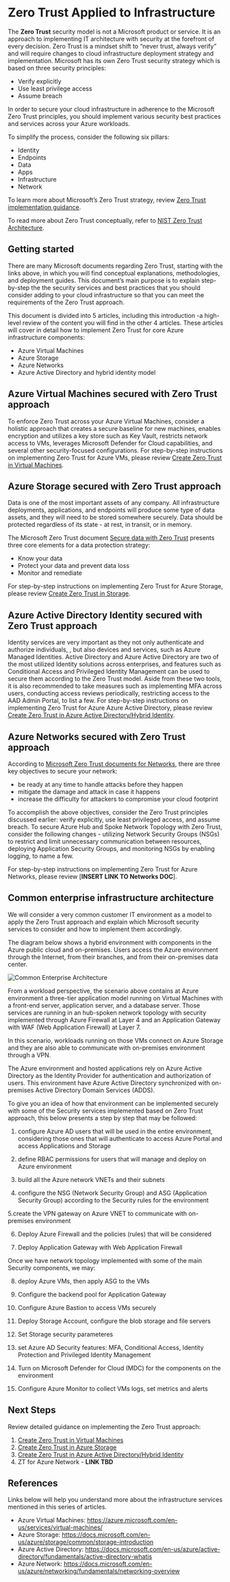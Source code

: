 # Zero Trust Applied to Infrastructure
<!Introduction for VM, Storage, Network and Identity ZT docs produced by FTA Team!>

The **Zero Trust** security model is not a Microsoft product or service. It is an approach to  implementing IT architecture with security at the forefront of every decision. Zero Trust is a mindset shift to “never trust, always verify” and will require changes to cloud infrastructure deployment strategy and implementation.
Microsoft has its own Zero Trust security strategy which is based on three security principles: 

- Verify explicitly 
- Use least privilege access 
- Assume breach 

In order to   secure your cloud infrastructure in adherence to the Microsoft Zero Trust principles, you should  implement various security best practices and services across your Azure workloads.

To simplify the process,  consider the following  six pillars: 

- Identity 
- Endpoints 
- Data 
- Apps 
- Infrastructure 
- Network 

To learn more about Microsoft’s Zero Trust strategy, review [Zero Trust implementation guidance](https://docs.microsoft.com/en-us/security/zero-trust/zero-trust-overview).

To read more about Zero Trust conceptually, refer to [NIST Zero Trust Architecture](https://www.nist.gov/publications/zero-trust-architecture).

## Getting started
There are many Microsoft documents regarding Zero Trust, starting with the links above, in which you will find conceptual explanations, methodologies, and deployment guides. This document’s main purpose is to explain step-by-step the  the security services and best practices that you should  consider adding to your cloud infrastructure so that you can meet the requirements of the Zero Trust approach.

This document is divided into 5 articles, including this introduction -a high-level review of the content you will find in the other 4 articles. These articles will cover in detail how to implement Zero Trust for core Azure infrastructure components:
- Azure Virtual Machines 
- Azure Storage
- Azure Networks
- Azure Active Directory and hybrid identity model

## Azure Virtual Machines secured with Zero Trust approach

To enforce Zero Trust across your Azure Virtual Machines, consider a holistic approach that creates a secure baseline for new machines, enables encryption and utilizes a key store such as Key Vault, restricts network access to VMs, leverages Microsoft Defender for Cloud capabilities, and several other security-focused configurations.
For step-by-step instructions on implementing Zero Trust for Azure VMs, please review [Create Zero Trust in Virtual Machines](../Infra/VMs.md). 

## Azure Storage secured with Zero Trust approach
Data is one of the most important assets of any company. All infrastructure deployments, applications, and endpoints will produce some type of data assets, and they will need to be stored somewhere securely. Data should be protected regardless of its state - at rest, in transit, or in memory.

The Microsoft Zero Trust document [Secure data with Zero Trust](https://docs.microsoft.com/en-us/security/zero-trust/deploy/data) presents three core elements for a data protection strategy:
- Know your data 
- Protect your data and prevent data loss 
- Monitor and remediate 
  
For step-by-step instructions on implementing Zero Trust for Azure Storage, please review [Create Zero Trust in Storage](../Data/Storage.md). 
  
## Azure Active Directory Identity secured with Zero Trust approach 
Identity services are very important as  they not only authenticate and authorize  individuals, , but also devices and services, such as Azure Managed Identities. Active Directory and Azure Active Directory are two of the most utilized Identity solutions across enterprises, and features such as Conditional Access and Privileged Identity Management can be used to secure them according to the Zero Trust model. Aside from these two tools, it is also recommended to take measures such as implementing MFA across users, conducting access reviews periodically, restricting access to the AAD Admin Portal, to list a few. 
 For step-by-step instructions on implementing Zero Trust for Azure Azure Active Directory, please review [Create Zero Trust in Azure Active Directory/Hybrid Identity](../Identity/identity.md). 

## Azure Networks secured with Zero Trust approach 
According to [Microsoft Zero Trust documents for Networks](https://docs.microsoft.com/en-us/security/zero-trust/deploy/networks), there are three key objectives to secure your network:
- be ready at any time to handle attacks before they happen 
- mitigate the damage and attack in case it happens
- increase the difficulty for attackers to compromise your cloud footprint
  
To accomplish the above objectives, consider the  Zero Trust principles discussed earlier: verify explicitly, use least privileged access, and assume breach.
To secure Azure Hub and Spoke Network Topology with Zero Trust, consider the following changes - utilizing Network Security Groups (NSGs) to restrict and limit unnecessary communication between resources, deploying Application Security Groups, and monitoring NSGs by enabling logging, to name a few.

For step-by-step instructions on implementing Zero Trust for Azure Networks, please review [**INSERT LINK TO Networks DOC**]. 

## Common enterprise infrastructure architecture

We will consider a very common customer IT environment as a model to apply the Zero Trust approach and explain which Microsoft security services to consider and how to implement them accordingly. 

The diagram below shows a hybrid environment with components in the Azure public cloud and on-premises. Users access the Azure environment through the Internet, from their branches, and from their on-premises data center.

![Common Enterprise Architecture](./Images/enterprise-architecture.png)

From a workload perspective, the scenario above contains at Azure environment a three-tier application model running on Virtual Machines with a front-end server, application server, and a database server. Those services are running in an hub-spoken network topology with security implemented through Azure Firewall at Layer 4 and an Application Gateway with WAF (Web Application Firewall) at Layer 7.

In this scenario, workloads running on those VMs connect on Azure Storage and they are also able to communicate with on-premises environment through a VPN.

The Azure environment and hosted applications rely on Azure Active Directory as the Identity Provider for authentication and authorization of users. This environment have Azure Active Directory synchronized with on-premises Active Directory Domain Services (ADDS).

To give you an idea of how that environment can be implemented securely with some of the Security services implemented based on Zero Trust approach, this below presents a step by step that may be followed:

1. configure Azure AD users that will be used in the entire environment, considering those ones that will authenticate to access Azure Portal and access Applications and Storage

2. define RBAC permissions for users that will manage and deploy on Azure environment

3. build all the Azure network VNETs and their subnets

4. configure the NSG (Network Security Group) and ASG (Application Security Group) according to the Security rules for the environment

5.create the VPN gateway on Azure VNET to communicate with on-premises environment

6. Deploy Azure Firewall and the policies (rules) that will be considered

7. Deploy Application Gateway with Web Application Firewall

Once we have network topology implemented with some of the main Security components, we may:

8. deploy Azure VMs, then apply ASG to the VMs

9. Configure the backend pool for Application Gateway

10. Configure Azure Bastion to access VMs securely

11. Deploy Storage Account, configure the blob storage and file servers

12. Set Storage security parameteres

13. set Azure AD Security features: MFA, Conditional Access, Identity Protection and Privileged Identity Management

14. Turn on Microsoft Defender for Cloud (MDC) for the components on the environment

15. Configure Azure Monitor to collect VMs logs, set metrics and alerts

## Next Steps

Review detailed guidance on implementing the Zero Trust approach: 
  
1. [Create Zero Trust in Virtual Machines](../Infra/VMs.md)
2. [Create Zero Trust in Azure Storage](../Data/Storage.md)
3. [Create Zero Trust in Azure Active Directory/Hybrid Identity](../Identity/identity.md)
4. ZT for Azure Network - **LINK TBD**

## References

Links below will help you understand more about the infrastructure services mentioned in this series of articles.

- Azure Virtual Machines: https://azure.microsoft.com/en-us/services/virtual-machines/
- Azure Storage: https://docs.microsoft.com/en-us/azure/storage/common/storage-introduction
- Azure Active Directory: https://docs.microsoft.com/en-us/azure/active-directory/fundamentals/active-directory-whatis
- Azure Network: https://docs.microsoft.com/en-us/azure/networking/fundamentals/networking-overview
